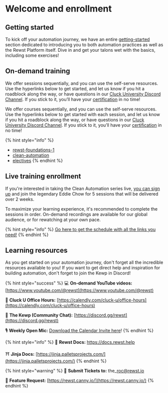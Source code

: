 # Welcome and enrollment

## Getting started

To kick off your automation journey, we have an entire [getting-started](getting-started/ "mention") section dedicated to introducing you to both automation practices as well as the Rewst Platform itself. Dive in and get your talons wet with the basics, including some exercises!

## On-demand training

We offer sessions sequentially, and you can use the self-serve resources. Use the hyperlinks below to get started, and let us know if you hit a roadblock along the way, or have questions in our [Cluck University Discord Channel](https://discord.gg/WKwsZngc). If you stick to it, you’ll have your [certification](rewst-foundations-1/foundations-certification.md) in no time!&#x20;

We offer courses sequentially, and you can use the self-serve resources. Use the hyperlinks below to get started with each session, and let us know if you hit a roadblock along the way, or have questions in our [Cluck University Discord Channel](https://discord.gg/WKwsZngc). If you stick to it, you’ll have your [certification](rewst-foundations-1/foundations-certification.md) in no time!&#x20;

{% hint style="info" %}
* [rewst-foundations-1](rewst-foundations-1/ "mention")
* [clean-automation](clean-automation/ "mention")
* [electives](electives/ "mention")
{% endhint %}

## Live training enrollment

If you're interested in taking the Clean Automation series live, [you can sign up](https://calendly.com/cluck-u) and join the legendary Eddie Chow for 5 sessions that will be delivered over 2 weeks.&#x20;

To maximize your learning experience, it's recommended to complete the sessions in order. On-demand recordings are available for our global audience, or for rewatching at your own pace.

{% hint style="info" %}
[Go here to get the schedule with all the links you need!](https://calendly.com/cluck-u)
{% endhint %}

## Learning resources

As you get started on your automation journey, don't forget all the incredible resources available to you! If you want to get direct help and inspiration for building automation, don't forget to join the Kewp in Discord!&#x20;

{% hint style="success" %}
&#x20;💻 **On-demand YouTube videos:** [https://www.youtube.com/@rewst](https://www.youtube.com/@rewst)

🙋 **Cluck U Office Hours:** [https://calendly.com/cluck-u/office-hours](https://calendly.com/cluck-u/office-hours)

💬 **The Kewp (Community Chat):** [https://discord.gg/rewst](https://discord.gg/rewst)

🎙️ **Weekly Open Mic:** [Download the Calendar Invite here](https://engine.rewst.io/webhooks/custom/trigger/02eb02e2-1177-43d9-9e13-8547414979fc/c47fdd7f-4075-47a8-ba92-94e790e67c06?request_type=open_mic_link&)!
{% endhint %}

{% hint style="info" %}
🥚 **Rewst Docs:** [https://docs.rewst.help ](https://docs.rewst.help)

⛩️ **Jinja Docs:** [https://jinja.palletsprojects.com/](https://jinja.palletsprojects.com/)
{% endhint %}

{% hint style="warning" %}
🎫 **Submit Tickets to:** the\_roc@rewst.io

📝 **Feature Request:** [https://rewst.canny.io/](https://rewst.canny.io/)
{% endhint %}
